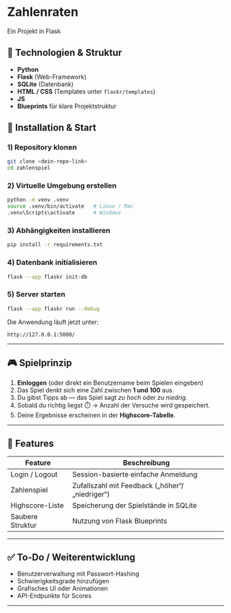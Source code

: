 # Zahlenraten
Ein Projekt in Flask

## 🔧 Technologien & Struktur

- **Python**
- **Flask** (Web-Framework)
- **SQLite** (Datenbank)
- **HTML / CSS** (Templates unter `flaskr/templates`)
- **JS**
- **Blueprints** für klare Projektstruktur


## 🚀 Installation & Start

### 1) Repository klonen
```bash
git clone <dein-repo-link>
cd zahlenspiel
````

### 2) Virtuelle Umgebung erstellen

```bash
python -m venv .venv
source .venv/bin/activate   # Linux / Mac
.venv\Scripts\activate      # Windows
```

### 3) Abhängigkeiten installieren

```bash
pip install -r requirements.txt
```

### 4) Datenbank initialisieren

```bash
flask --app flaskr init-db
```

### 5) Server starten

```bash
flask --app flaskr run --debug
```

Die Anwendung läuft jetzt unter:

```
http://127.0.0.1:5000/
```

---

## 🎮 Spielprinzip

1. **Einloggen** (oder direkt ein Benutzername beim Spielen eingeben)
2. Das Spiel denkt sich eine Zahl zwischen **1 und 100** aus.
3. Du gibst Tipps ab — das Spiel sagt *zu hoch* oder *zu niedrig*.
4. Sobald du richtig liegst ⏱️ → Anzahl der Versuche wird gespeichert.
5. Deine Ergebnisse erscheinen in der **Highscore-Tabelle**.

---

## 📝 Features

| Feature          | Beschreibung                                   |
| ---------------- | ---------------------------------------------- |
| Login / Logout   | Session-basierte einfache Anmeldung            |
| Zahlenspiel      | Zufallszahl mit Feedback („höher“/„niedriger“) |
| Highscore-Liste  | Speicherung der Spielstände in SQLite          |
| Saubere Struktur | Nutzung von Flask Blueprints                   |

---

## ✅ To-Do / Weiterentwicklung

* Benutzerverwaltung mit Passwort-Hashing
* Schwierigkeitsgrade hinzufügen
* Grafisches UI oder Animationen
* API-Endpunkte für Scores


---
